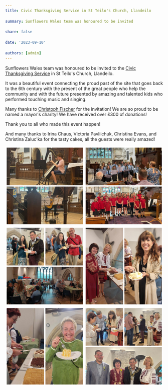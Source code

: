 ```yaml
---
title: Civic Thanksgiving Service in St Teilo's Church, Llandeilo

summary: Sunflowers Wales team was honoured to be invited

share: false

date: '2023-09-10' 

authors: [admin]
---
```


Sunflowers Wales team was honoured to be invited to the <a href="https://www.facebook.com/christophffischer/posts/pfbid02tkeevb59NN6cxvcC5g9sUZa2rLMcvy33ZAVK1Z52QY4NwG5bRN4heR9uKj1R5q9Ul" target="_blank">Civic Thanksgiving Service</a> in St Teilo's Church, Llandeilo. 

It was a beautiful event connecting the proud past of the site that goes back to the 6th century with the present of the great people who help the community and with the future presented by amazing and talented kids who performed touching music and singing.

Many thanks to <a href="https://www.facebook.com/christophffischer" target="_blank">Christoph Fischer</a> for the invitation! We are so proud to be named a mayor's charity! We have received over £300 of donations!

Thank you to all who made this event happen!

And many thanks to Irina Chaus, Victoria Pavliichuk, Christina Evans, and Christina Zaluc'ka  for the tasty cakes, all the guests were really amazed!

 <div style="margin-top: 0; text-align: center;"><img src="church-1.jpg" alt="cooking" width="50%" style="display: inline; margin-top: 0;"/><img src="church-2.jpg" alt="cooking" width="50%" style="display: inline; margin-top: 0;"/></div>

<div style="margin-top: 0; text-align: center;"><img src="church-3.jpg" alt="cooking" width="50%" style="display: inline; margin-top: 0;"/><img src="church-4.jpg" alt="cooking" width="50%" style="display: inline; margin-top: 0;"/></div>

<div style="margin-top: 0; text-align: center;"><img src="church-5.jpg" alt="cooking" width="50%" style="display: inline; margin-top: 0;"/><img src="church-6.jpg" alt="cooking" width="50%" style="display: inline; margin-top: 0;"/></div>
